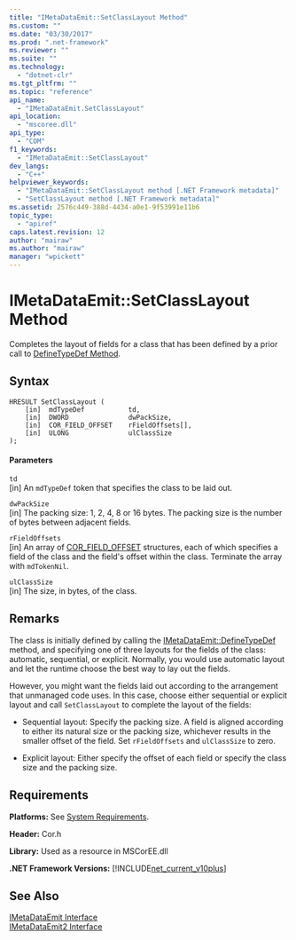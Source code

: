 ```yaml
---
title: "IMetaDataEmit::SetClassLayout Method"
ms.custom: ""
ms.date: "03/30/2017"
ms.prod: ".net-framework"
ms.reviewer: ""
ms.suite: ""
ms.technology: 
  - "dotnet-clr"
ms.tgt_pltfrm: ""
ms.topic: "reference"
api_name: 
  - "IMetaDataEmit.SetClassLayout"
api_location: 
  - "mscoree.dll"
api_type: 
  - "COM"
f1_keywords: 
  - "IMetaDataEmit::SetClassLayout"
dev_langs: 
  - "C++"
helpviewer_keywords: 
  - "IMetaDataEmit::SetClassLayout method [.NET Framework metadata]"
  - "SetClassLayout method [.NET Framework metadata]"
ms.assetid: 2576c449-388d-4434-a0e1-9f53991e11b6
topic_type: 
  - "apiref"
caps.latest.revision: 12
author: "mairaw"
ms.author: "mairaw"
manager: "wpickett"
---
```

# IMetaDataEmit::SetClassLayout Method
Completes the layout of fields for a class that has been defined by a prior call to [DefineTypeDef Method](../../../../docs/framework/unmanaged-api/metadata/imetadataemit-definetypedef-method.md).  
  
## Syntax  
  
```  
HRESULT SetClassLayout (  
    [in]  mdTypeDef           td,   
    [in]  DWORD               dwPackSize,   
    [in]  COR_FIELD_OFFSET    rFieldOffsets[],   
    [in]  ULONG               ulClassSize   
);  
```  
  
#### Parameters  
 `td`  
 [in] An `mdTypeDef` token that specifies the class to be laid out.  
  
 `dwPackSize`  
 [in] The packing size: 1, 2, 4, 8 or 16 bytes. The packing size is the number of bytes between adjacent fields.  
  
 `rFieldOffsets`  
 [in] An array of [COR_FIELD_OFFSET](../../../../docs/framework/unmanaged-api/metadata/cor-field-offset-structure.md) structures, each of which specifies a field of the class and the field's offset within the class. Terminate the array with `mdTokenNil`.  
  
 `ulClassSize`  
 [in] The size, in bytes, of the class.  
  
## Remarks  
 The class is initially defined by calling the [IMetaDataEmit::DefineTypeDef](../../../../docs/framework/unmanaged-api/metadata/imetadataemit-definetypedef-method.md) method, and specifying one of three layouts for the fields of the class: automatic, sequential, or explicit. Normally, you would use automatic layout and let the runtime choose the best way to lay out the fields.  
  
 However, you might want the fields laid out according to the arrangement that unmanaged code uses. In this case, choose either sequential or explicit layout and call `SetClassLayout` to complete the layout of the fields:  
  
-   Sequential layout: Specify the packing size. A field is aligned according to either its natural size or the packing size, whichever results in the smaller offset of the field. Set `rFieldOffsets` and `ulClassSize` to zero.  
  
-   Explicit layout: Either specify the offset of each field or specify the class size and the packing size.  
  
## Requirements  
 **Platforms:** See [System Requirements](../../../../docs/framework/get-started/system-requirements.md).  
  
 **Header:** Cor.h  
  
 **Library:** Used as a resource in MSCorEE.dll  
  
 **.NET Framework Versions:** [!INCLUDE[net_current_v10plus](../../../../includes/net-current-v10plus-md.md)]  
  
## See Also  
 [IMetaDataEmit Interface](../../../../docs/framework/unmanaged-api/metadata/imetadataemit-interface.md)   
 [IMetaDataEmit2 Interface](../../../../docs/framework/unmanaged-api/metadata/imetadataemit2-interface.md)
